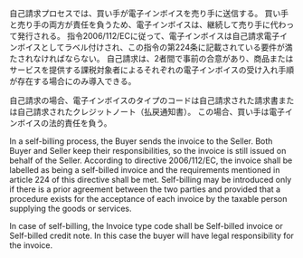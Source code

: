 自己請求プロセスでは、買い手が電子インボイスを売り手に送信する。 買い手と売り手の両方が責任を負うため、電子インボイスは、継続して売り手に代わって発行される。 指令2006/112/ECに従って、電子インボイスは自己請求電子インボイスとしてラベル付けされ、この指令の第224条に記載されている要件が満たされなければならない。 自己請求は、2者間で事前の合意があり、商品またはサービスを提供する課税対象者によるそれぞれの電子インボイスの受け入れ手順が存在する場合にのみ導入できる。  

自己請求の場合、電子インボイスのタイプのコードは自己請求された請求書または自己請求されたクレジットノート（払戻通知書）。 この場合、買い手は電子インボイスの法的責任を負う。  

In a self-billing process, the Buyer sends the invoice to the Seller. Both Buyer and Seller keep their responsibilities, so the invoice is still issued on behalf of the Seller. According to directive 2006/112/EC, the invoice shall be labelled as being a self-billed invoice and the requirements mentioned in article 224 of this directive shall be met. Self-billing may be introduced only if there is a prior agreement between the two parties and provided that a procedure exists for the acceptance of each invoice by the taxable person supplying the goods or services.  

In case of self-billing, the Invoice type code shall be Self-billed invoice or Self-billed credit note. In this case the buyer will have legal responsibility for the invoice.  